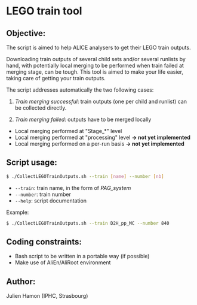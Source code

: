 # LEGO train tool


## Objective:

The script is aimed to help ALICE analysers to get their LEGO train outputs.

Downloading train outputs of several child sets and/or several runlists by hand, with potentially local merging to be performed when train failed at merging stage, can be tough. This tool is aimed to make your life easier, taking care of getting your train outputs.

The script addresses automatically the two following cases:

1. *Train merging successful*: train outputs (one per child and runlist) can be collected directly.

2. *Train merging failed*: outputs have to be merged locally

* Local merging performed at "Stage_*" level
* Local merging performed at "processing" level **&rarr; not yet implemented**
* Local merging performed on a per-run basis **&rarr; not yet implemented**


## Script usage:

```sh
$ ./CollectLEGOTrainOutputs.sh --train [name] --number [nb]
```
- ```--train```:  train name, in the form of *PAG_system*
- ```--number```:  train number
- ```--help```:  script documentation

Example:
```sh
$ ./CollectLEGOTrainOutputs.sh --train D2H_pp_MC --number 840
```


## Coding constraints:

- Bash script to be written in a portable way (if possible)
- Make use of AliEn/AliRoot environment


## Author:

Julien Hamon (IPHC, Strasbourg)